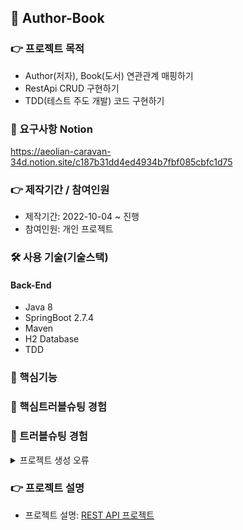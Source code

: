 ## 📌 Author-Book

### 👉 프로젝트 목적 
+ Author(저자), Book(도서) 연관관계 매핑하기
+ RestApi CRUD 구현하기 
+ TDD(테스트 주도 개발) 코드 구현하기 

### 📌 요구사항 Notion
 https://aeolian-caravan-34d.notion.site/c187b31dd4ed4934b7fbf085cbfc1d75

### 👉 제작기간 / 참여인원
+ 제작기간: 2022-10-04 ~ 진행
+ 참여인원: 개인 프로젝트

### 🛠 사용 기술(기술스택)
#### Back-End
+ Java 8
+ SpringBoot 2.7.4
+ Maven
+ H2 Database
+ TDD

### 📌 핵심기능

### 📌 핵심트러블슈팅 경험

### 📌 트러블슈팅 경험
<details>
<summary>프로젝트 생성 오류</summary>
<div markdown="1">
- org.codehaus.plexus.component.repository.exception.ComponentLookupException: 
 
</div>
</details>  


### 👉 프로젝트 설명
+ 프로젝트 설명: <a href="">REST API 프로젝트</a>
  






